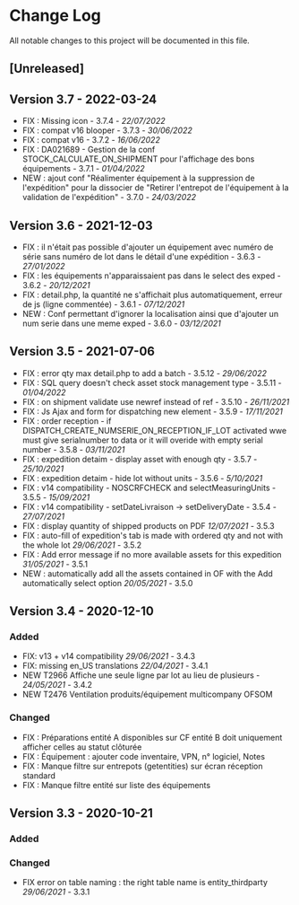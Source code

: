 # Change Log
All notable changes to this project will be documented in this file.

## [Unreleased]

## Version 3.7 - 2022-03-24

- FIX : Missing icon - 3.7.4 - *22/07/2022*
- FIX : compat v16 blooper - 3.7.3 - *30/06/2022*
- FIX : compat v16 - 3.7.2 - *16/06/2022* 
- FIX : DA021689 - Gestion de la conf STOCK_CALCULATE_ON_SHIPMENT pour l'affichage des bons équipements - 3.7.1 - *01/04/2022* 
- NEW : ajout conf "Réalimenter équipement à la suppression de l'expédition" pour la dissocier de "Retirer l'entrepot de l'équipement à la validation de l'expédition" - 3.7.0 - *24/03/2022*

## Version 3.6 - 2021-12-03

- FIX : il n'était pas possible d'ajouter un équipement avec numéro de série sans numéro de lot dans le détail d'une expédition - 3.6.3 - *27/01/2022*
- FIX : les équipements n'apparaissaient pas dans le select des exped - 3.6.2 - *20/12/2021*
- FIX : detail.php, la quantité ne s'affichait plus automatiquement, erreur de js (ligne commentée) - 3.6.1 - *07/12/2021*
- NEW : Conf permettant d'ignorer la localisation ainsi que d'ajouter un num serie dans une meme exped - 3.6.0 - *03/12/2021*

## Version 3.5 - 2021-07-06

- FIX : error qty max detail.php to add a batch  - 3.5.12 - *29/06/2022*
- FIX : SQL query doesn't check asset stock management type  - 3.5.11 - *01/04/2022*
- FIX : on shipment validate use newref instead of ref - 3.5.10 - *26/11/2021*
- FIX : Js Ajax and form for dispatching new element - 3.5.9 - *17/11/2021*
- FIX : order reception - if DISPATCH_CREATE_NUMSERIE_ON_RECEPTION_IF_LOT activated wwe must give serialnumber to data or it will overide with empty serial number - 3.5.8 - *03/11/2021*
- FIX : expedition detaim - display asset with enough qty - 3.5.7 - *25/10/2021*
- FIX : expedition detaim - hide lot without units - 3.5.6 - *5/10/2021*
- FIX : v14 compatibility - NOSCRFCHECK and selectMeasuringUnits - 3.5.5 - *15/09/2021*
- FIX : v14 compatibility - setDateLivraison -> setDeliveryDate - 3.5.4 - *27/07/2021*
- FIX : display quantity of shipped products on PDF *12/07/2021* - 3.5.3
- FIX : auto-fill of expedition's tab is made with ordered qty and not with the whole lot *29/06/2021* - 3.5.2
- FIX : Add error message if no more available assets for this expedition *31/05/2021* - 3.5.1
- NEW : automatically add all the assets contained in OF with the Add automatically select option *20/05/2021* - 3.5.0

## Version 3.4 - 2020-12-10

### Added

- FIX: v13 + v14 compatibility *29/06/2021* - 3.4.3
- FIX: missing en_US translations *22/04/2021* - 3.4.1
- NEW T2966 Affiche une seule ligne par lot au lieu de plusieurs - *24/05/2021* - 3.4.2
- NEW T2476 Ventilation produits/équipement multicompany OFSOM

### Changed

- FIX : Préparations entité A disponibles sur CF entité B doit uniquement afficher celles au statut clôturée
- FIX : Équipement : ajouter code inventaire, VPN, n° logiciel, Notes
- FIX : Manque filtre sur entrepots (getentities) sur écran réception standard
- FIX : Manque filtre entité sur liste des équipements

## Version 3.3 - 2020-10-21

### Added

### Changed

- FIX error on table naming : the right table name is entity_thirdparty *29/06/2021* - 3.3.1
